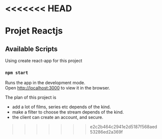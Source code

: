 <<<<<<< HEAD
=======
# Projet Reactjs

## Available Scripts
Using create react-app for this project
### `npm start`

Runs the app in the development mode.<br>
Open [http://localhost:3000](http://localhost:3000) to view it in the browser.

The plan of this project is
- add a lot of films, series etc depends of the kind.
- make a filter to choose the stream depends of the kind.
- the client can create an account, and secure.
>>>>>>> e2c2b464c2941e2d5187f568aed53286ed2a369f
